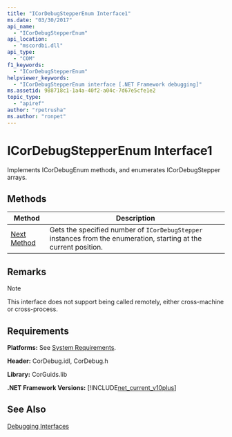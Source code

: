 ```yaml
---
title: "ICorDebugStepperEnum Interface1"
ms.date: "03/30/2017"
api_name: 
  - "ICorDebugStepperEnum"
api_location: 
  - "mscordbi.dll"
api_type: 
  - "COM"
f1_keywords: 
  - "ICorDebugStepperEnum"
helpviewer_keywords: 
  - "ICorDebugStepperEnum interface [.NET Framework debugging]"
ms.assetid: 988718c1-1a4a-40f2-a04c-7d67e5cfe1e2
topic_type: 
  - "apiref"
author: "rpetrusha"
ms.author: "ronpet"
---
```

# ICorDebugStepperEnum Interface1
Implements ICorDebugEnum methods, and enumerates ICorDebugStepper arrays.  

## Methods  


|Method|Description|  
|------------|-----------------|  
|[Next Method](../../../../docs/framework/unmanaged-api/debugging/icordebugstepperenum-next-method.md)|Gets the specified number of `ICorDebugStepper` instances from the enumeration, starting at the current position.|  

## Remarks  

> [!NOTE]
>  This interface does not support being called remotely, either cross-machine or cross-process.  

## Requirements  
 **Platforms:** See [System Requirements](../../../../docs/framework/get-started/system-requirements.md).  

 **Header:** CorDebug.idl, CorDebug.h  

 **Library:** CorGuids.lib  

 **.NET Framework Versions:** [!INCLUDE[net_current_v10plus](../../../../includes/net-current-v10plus-md.md)]  

## See Also  
 [Debugging Interfaces](../../../../docs/framework/unmanaged-api/debugging/debugging-interfaces.md)
